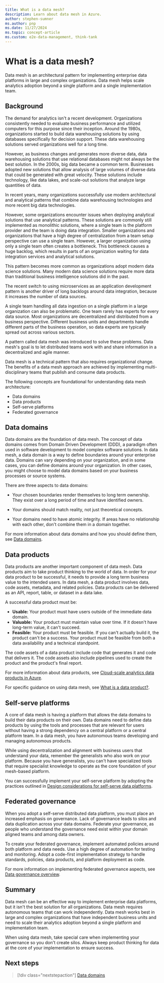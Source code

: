 ```yaml
---
title: What is a data mesh?
description: Learn about data mesh in Azure.
author: stephen-sumner
ms.author: pnp
ms.date: 11/27/2024
ms.topic: concept-article
ms.custom: e2e-data-management, think-tank
---
```


# What is a data mesh?

Data mesh is an architectural pattern for implementing enterprise data platforms in large and complex organizations. Data mesh helps scale analytics adoption beyond a single platform and a single implementation team.

## Background

The demand for analytics isn't a recent development. Organizations consistently needed to evaluate business performance and utilized computers for this purpose since their inception. Around the 1980s, organizations started to build data warehousing solutions by using databases specifically for decision support. These data warehousing solutions served organizations well for a long time.

However, as business changes and generates more diverse data, data warehousing solutions that use relational databases might not always be the best solution. In the 2000s, big data became a common term. Businesses adopted new solutions that allow analysis of large volumes of diverse data that could be generated with great velocity. These solutions include technology, like data lakes, and scale-out solutions that analyze large quantities of data.

In recent years, many organizations successfully use modern architectural and analytical patterns that combine data warehousing technologies and more recent big data technologies.

However, some organizations encounter issues when deploying analytical solutions that use analytical patterns. These solutions are commonly still implemented as monolithic solutions, where a single team is the platform provider and the team is doing data integration. Smaller organizations and organizations that have a high degree of centralization from a team setup perspective can use a single team. However, a larger organization using only a single team often creates a bottleneck. This bottleneck causes a huge backlog, which results in parts of an organization waiting for data integration services and analytical solutions.

This pattern becomes more common as organizations adopt modern data science solutions. Many modern data science solutions require more data than traditional business intelligence solutions did in the past.

The recent switch to using microservices as an application development pattern is another driver of long backlogs around data integration, because it increases the number of data sources.

A single team handling all data ingestion on a single platform in a large organization can also be problematic. One team rarely has experts for every data source. Most organizations are decentralized and distributed from a business perspective. Different business units and departments handle different parts of the business operation, so data experts are typically spread out across various sectors.

A pattern called data mesh was introduced to solve these problems. Data mesh's goal is to let distributed teams work with and share information in a decentralized and agile manner.

Data mesh is a technical pattern that also requires organizational change. The benefits of a data mesh approach are achieved by implementing multi-disciplinary teams that publish and consume data products.

The following concepts are foundational for understanding data mesh architecture:

* Data domains
* Data products
* Self-serve platforms
* Federated governance

## Data domains

Data domains are the foundation of data mesh. The concept of data domains comes from Domain Driven Development (DDD), a paradigm often used in software development to model complex software solutions. In data mesh, a data domain is a way to define boundaries around your enterprise data. Domains can vary depending on your organization, and in some cases, you can define domains around your organization. In other cases, you might choose to model data domains based on your business processes or source systems.

There are three aspects to data domains:

* Your chosen boundaries render themselves to long term ownership. They exist over a long period of time and have identified owners.

* Your domains should match reality, not just theoretical concepts.

* Your domains need to have atomic integrity. If areas have no relationship with each other, don't combine them in a domain together.

For more information about data domains and how you should define them, see [Data domains](data-domains.md).

## Data products

Data products are another important component of data mesh. Data products aim to take product thinking to the world of data. In order for your data product to be successful, it needs to provide a long term business value to the intended users. In data mesh, a data product involves data, code assets, metadata, and related policies. Data products can be delivered as an API, report, table, or dataset in a data lake.

A successful data product must be:

* **Usable:** Your product must have users outside of the immediate data domain.
* **Valuable:** Your product must maintain value over time. If it doesn't have long-term value, it can't succeed.
* **Feasible:** Your product must be feasible. If you can't actually build it, the product can't be a success. Your product must be feasible from both a data availability and a technical standpoint.

The code assets of a data product include code that generates it and code that delivers it. The code assets also include pipelines used to create the product and the product's final report.

For more information about data products, see [Cloud-scale analytics data products in Azure](../../data-management/architectures/data-landing-zone-data-products.md).

For specific guidance on using data mesh, see [What is a data product?](what-is-data-product.md).

## Self-serve platforms

A core of data mesh is having a platform that allows the data domains to build their data products on their own. Data domains need to define data products by using the tools and processes that are relevant for users without having a strong dependency on a central platform or a central platform team. In a data mesh, you have autonomous teams developing and managing autonomous products.

While using decentralization and alignment with business users that understand your data, remember the generalists who also work on your platform. Because you have generalists, you can't have specialized tools that require specialist knowledge to operate as the core foundation of your mesh-based platform.

You can successfully implement your self-serve platform by adopting the practices outlined in [Design considerations for self-serve data platforms](self-serve-data-platforms.md).

## Federated governance

When you adopt a self-serve distributed data platform, you must place an increased emphasis on governance. Lack of governance leads to silos and data duplication across your data domains. Federate your governance, as people who understand the governance need exist within your domain aligned teams and among data owners.

To create your federated governance, implement automated policies around both platform and data needs. Use a high degree of automation for testing and monitoring. Adopt a code-first implementation strategy to handle standards, policies, data products, and platform deployment as code.

For more information on implementing federated governance aspects, see [Data governance overview](../../data-management/govern.md).

## Summary

Data mesh can be an effective way to implement enterprise data platforms, but it isn't the best solution for all organizations. Data mesh requires autonomous teams that can work independently. Data mesh works best in large and complex organizations that have independent business units and need to scale their analytics adoption beyond a single platform and implementation team.

When using data mesh, take special care when implementing your governance so you don't create silos. Always keep product thinking for data at the core of your implementation to ensure success.

## Next steps

> [!div class="nextstepaction"]
> [Data domains](data-domains.md)
